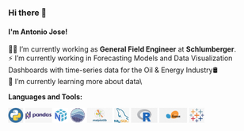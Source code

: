 ### Hi there 👋  
#### I'm Antonio Jose!   

👨‍💻 I’m currently working as <b>General Field Engineer</b> at <b>Schlumberger</b>.\
:zap: I’m currently working in Forecasting Models and Data Visualization Dashboards with time-series data for the Oil & Energy Industry:oil_drum:\
🌱 I’m currently learning more about data\ 

**Languages and Tools:**

<code><img height="30" src="Images/python.png"></code> <code><img height="30" src="Images/pandas.png"></code>  <code><img height="30" src="Images/numpy.png"></code> <code><img height="30" src="Images/seaborn.png"></code> <code><img height="30" src="Images/matplotlib.png"></code> <code><img height="30" src="Images/MySQL.png"></code>
<code><img height="30" src="Images/R.png"></code> <code><img height="30" src="Images/Scikitlearn.png"></code> <code><img height="30" src="Images/Tableau.png"></code>
